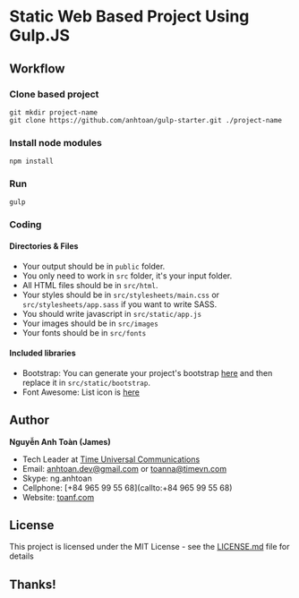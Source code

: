 # Static Web Based Project Using Gulp.JS

## Workflow

### Clone based project
```
git mkdir project-name
git clone https://github.com/anhtoan/gulp-starter.git ./project-name
```

### Install node modules
```
npm install
```

### Run
```
gulp
```

### Coding

#### Directories & Files
* Your output should be in `public` folder.
* You only need to work in `src` folder, it's your input folder.
* All HTML files should be in `src/html`.
* Your styles should be in `src/stylesheets/main.css` or `src/stylesheets/app.sass` if you want to write SASS.
* You should write javascript in `src/static/app.js`
* Your images should be in `src/images`
* Your fonts should be in `src/fonts`

#### Included libraries
* Bootstrap: You can generate your project's bootstrap [here](getbootstrap.com/customize/) and then replace it in `src/static/bootstrap`.
* Font Awesome: List icon is [here](https://fortawesome.github.io/Font-Awesome/icons/)

## Author
**Nguyễn Anh Toàn (James)**

* Tech Leader at [Time Universal Communications](http://timeuniversal.vn)
* Email: [anhtoan.dev@gmail.com](mailto:anhtoan.dev@gmail.com) or [toanna@timevn.com](mailto:toanna@timevn.com)
* Skype: ng.anhtoan
* Cellphone: [+84 965 99 55 68](callto:+84 965 99 55 68)
* Website: [toanf.com](http://toanf.com)

## License

This project is licensed under the MIT License - see the [LICENSE.md](LICENSE.md) file for details

## Thanks!


